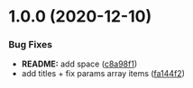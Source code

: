 # 1.0.0 (2020-12-10)


### Bug Fixes

* **README:** add space ([c8a98f1](https://github.com/etclabscore/rpcflow-meta-schema/commit/c8a98f13babb52bc9e762d80476000d2e408a267))
* add titles + fix params array items ([fa144f2](https://github.com/etclabscore/rpcflow-meta-schema/commit/fa144f2392f19cae69e9798c218996b027b7eeae))

